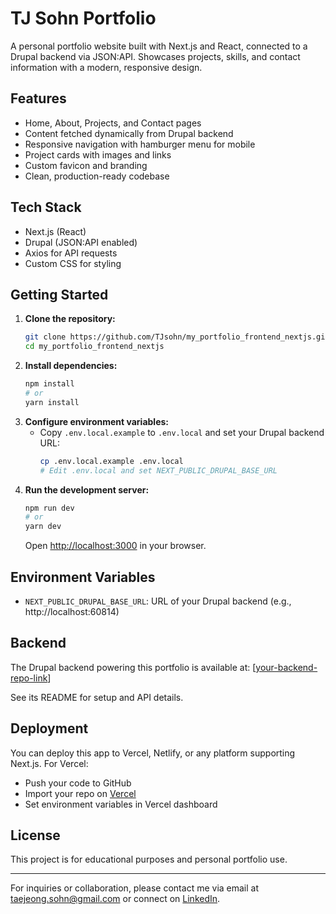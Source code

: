 # TJ Sohn Portfolio

A personal portfolio website built with Next.js and React, connected to a Drupal backend via JSON:API. Showcases projects, skills, and contact information with a modern, responsive design.

## Features
- Home, About, Projects, and Contact pages
- Content fetched dynamically from Drupal backend
- Responsive navigation with hamburger menu for mobile
- Project cards with images and links
- Custom favicon and branding
- Clean, production-ready codebase

## Tech Stack
- Next.js (React)
- Drupal (JSON:API enabled)
- Axios for API requests
- Custom CSS for styling

## Getting Started
1. **Clone the repository:**
   ```bash
   git clone https://github.com/TJsohn/my_portfolio_frontend_nextjs.git
   cd my_portfolio_frontend_nextjs
   ```
2. **Install dependencies:**
   ```bash
   npm install
   # or
   yarn install
   ```
3. **Configure environment variables:**
   - Copy `.env.local.example` to `.env.local` and set your Drupal backend URL:
     ```bash
     cp .env.local.example .env.local
     # Edit .env.local and set NEXT_PUBLIC_DRUPAL_BASE_URL
     ```
4. **Run the development server:**
   ```bash
   npm run dev
   # or
   yarn dev
   ```
   Open [http://localhost:3000](http://localhost:3000) in your browser.

## Environment Variables
- `NEXT_PUBLIC_DRUPAL_BASE_URL`: URL of your Drupal backend (e.g., http://localhost:60814)

## Backend

The Drupal backend powering this portfolio is available at: [[your-backend-repo-link](https://github.com/TJsohn/my_portfolio_backend_drupal10)]

See its README for setup and API details.

## Deployment
You can deploy this app to Vercel, Netlify, or any platform supporting Next.js. For Vercel:
- Push your code to GitHub
- Import your repo on [Vercel](https://vercel.com/)
- Set environment variables in Vercel dashboard

## License
This project is for educational purposes and personal portfolio use.

---

For inquiries or collaboration, please contact me via email at taejeong.sohn@gmail.com or connect on [LinkedIn](https://www.linkedin.com/in/tjsohn/).
